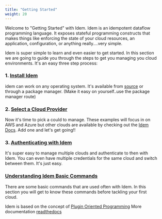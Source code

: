 ```yaml
---
title: "Getting Started"
weight: 20
---
```


Welcome to "Getting Started" with Idem. Idem is an idempotent dataflow programming language. It exposes stateful programming constructs that makes things like enforcing the state of your cloud resources, an application, configuration, or anything really....very simple.

Idem is super simple to learn and even easier to get started. In this section we are going to guide you through the steps to get you managing you cloud environments. It's an easy three step process:

### 1. [Install Idem](/Getting-Started/Install-Idem)
idem can work on any operating system. It's available from [source](https://gitlab.com/saltstack/pop/idem) or through a package manager. (Make it easy on yourself..use the package manager route)

### 2. [Select a Cloud Provider](/Getting-Started/Install-Idem/Cloud-Providers/)
Now it's time to pick a could to manage. These examples will focus in on AWS and Azure but other clouds are available by checking out the [Idem Docs](https://idemproject.io/docs). Add one and let's get going!!

### 3. [Authenticating with Idem](/Getting-Started/Authenticate)
It's super easy to manage multiple clouds and authenticate to then with Idem. You can even have multiple credentials for the same cloud and switch between them. It's just easy.

### [Understanding Idem Basic Commands](/Getting-Started/Basic-Commands)
There are some basic commands that are used often with Idem. In this section you will get to know these commands before tackling your first cloud.

Idem is based on the concept of [Plugin Oriented Programming](https://pop.readthedocs.io/en/latest/)
More documentation [readthedocs](https://idem.readthedocs.io/en/latest/)
